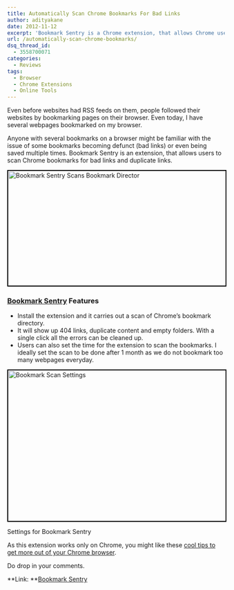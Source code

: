 ```yaml
---
title: Automatically Scan Chrome Bookmarks For Bad Links
author: adityakane
date: 2012-11-12
excerpt: 'Bookmark Sentry is a Chrome extension, that allows Chrome users to schedule a periodic scan of the bookmark directory for bad links, 404 links and empty folders... '
url: /automatically-scan-chrome-bookmarks/
dsq_thread_id:
  - 3558700071
categories:
  - Reviews
tags:
  - Browser
  - Chrome Extensions
  - Online Tools
---
```

Even before websites had RSS feeds on them, people followed their websites by bookmarking pages on their browser. Even today, I have several webpages bookmarked on my browser.

Anyone with several bookmarks on a browser might be familiar with the issue of some bookmarks becoming defunct (bad links) or even being saved multiple times. Bookmark Sentry is an extension, that allows users to scan Chrome bookmarks for bad links and duplicate links.

[<img class="alignnone  wp-image-68125" style="border: 2px solid black;" title="Bookmark Sentry Scans Bookmark Director" src="http://cdn.devilsworkshop.org/files/2012/11/Bookmark_Sentry_Results-600x295.png" alt="Bookmark Sentry Scans Bookmark Director" width="540" height="266" />][1]

### <a href="https://chrome.google.com/webstore/detail/bookmark-sentry/bdglbbcbmgnimogcmcdenggkpdmihlga" onclick="_gaq.push(['_trackEvent', 'outbound-article', 'https://chrome.google.com/webstore/detail/bookmark-sentry/bdglbbcbmgnimogcmcdenggkpdmihlga', 'Bookmark Sentry']);" >Bookmark Sentry</a> Features

  * Install the extension and it carries out a scan of Chrome&#8217;s bookmark directory.
  * It will show up 404 links, duplicate content and empty folders. With a single click all the errors can be cleaned up.
  * Users can also set the time for the extension to scan the bookmarks. I ideally set the scan to be done after 1 month as we do not bookmark too many webpages everyday.<figure id="attachment_68124" style="width: 540px;" class="wp-caption alignnone">

[<img class=" wp-image-68124" style="border: 2px solid black;" title="Bookmark Scan Settings" src="http://cdn.devilsworkshop.org/files/2012/11/Bookmark_Sentry_Settings-600x388.png" alt="Bookmark Scan Settings" width="540" height="349" />][2]<figcaption class="wp-caption-text">Settings for Bookmark Sentry</figcaption></figure> 

As this extension works only on Chrome, you might like these [cool tips to get more out of your Chrome browser][3].

Do drop in your comments.

**Link: **<a href="https://chrome.google.com/webstore/detail/bookmark-sentry/bdglbbcbmgnimogcmcdenggkpdmihlga" onclick="_gaq.push(['_trackEvent', 'outbound-article', 'https://chrome.google.com/webstore/detail/bookmark-sentry/bdglbbcbmgnimogcmcdenggkpdmihlga', 'Bookmark Sentry']);" >Bookmark Sentry</a>

 [1]: http://cdn.devilsworkshop.org/files/2012/11/Bookmark_Sentry_Results.png
 [2]: http://cdn.devilsworkshop.org/files/2012/11/Bookmark_Sentry_Settings.png
 [3]: http://devilsworkshop.org/tips/9-tips-google-chrome/39212/ "Tips for getting more out of your Chrome Browser"
